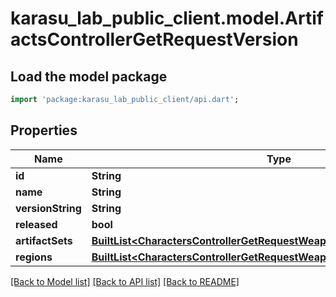 # karasu_lab_public_client.model.ArtifactsControllerGetRequestVersion

## Load the model package
```dart
import 'package:karasu_lab_public_client/api.dart';
```

## Properties
Name | Type | Description | Notes
------------ | ------------- | ------------- | -------------
**id** | **String** |  | 
**name** | **String** |  | 
**versionString** | **String** |  | 
**released** | **bool** |  | 
**artifactSets** | [**BuiltList&lt;CharactersControllerGetRequestWeaponVersionArtifactSetsInner&gt;**](CharactersControllerGetRequestWeaponVersionArtifactSetsInner.md) |  | [optional] 
**regions** | [**BuiltList&lt;CharactersControllerGetRequestWeaponVersionRegionsInner&gt;**](CharactersControllerGetRequestWeaponVersionRegionsInner.md) |  | [optional] 

[[Back to Model list]](../README.md#documentation-for-models) [[Back to API list]](../README.md#documentation-for-api-endpoints) [[Back to README]](../README.md)


